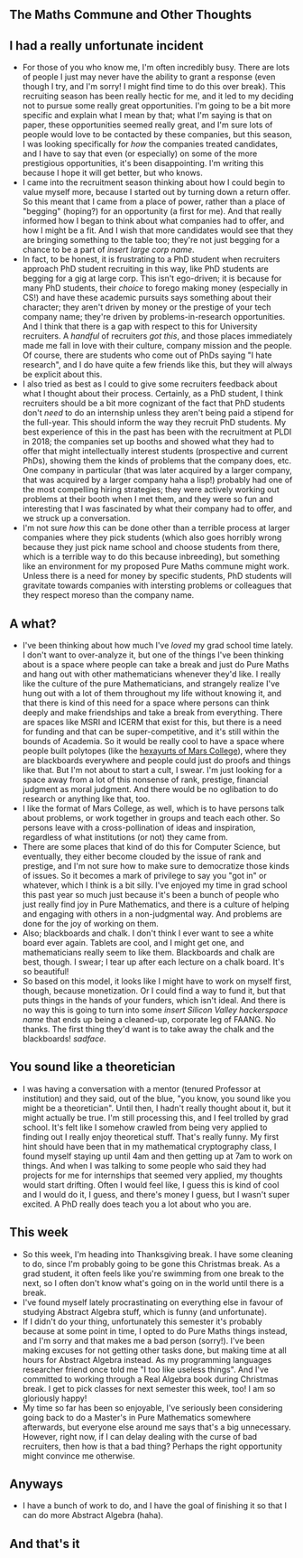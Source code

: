## The Maths Commune and Other Thoughts

## I had a really unfortunate incident
- For those of you who know me, I'm often incredibly busy. There are lots of people I just may never have the ability to grant a response
(even though I try, and I'm sorry! I might find time to do this over break). This recruiting season has been really hectic for me, and it led to my deciding
not to pursue some really great opportunities. I'm going to be a bit more specific and explain what I mean by that; what I'm saying is that
on paper, these opportunities seemed really great, and I'm sure lots of people would love to be contacted by these companies, but this season,
I was looking specifically for *how* the companies treated candidates, and I have to say that even (or especially) on some of the more prestigious
opportunities, it's been disappointing. I'm writing this because I hope it will get better, but who knows.
- I came into the recruitment season thinking about how I could begin to value myself more, because I started out by turning down a return offer.
So this meant that I came from a place of power, rather than a place of "begging" (hoping?) for an opportunity (a first for me). And that really informed how I began to think
about what companies had to offer, and how I might be a fit. And I wish that more candidates would see that they are bringing something to the table
too; they're not just begging for a chance to be a part of *insert large corp name*.
- In fact, to be honest, it is frustrating to a PhD student when recruiters approach PhD student recruiting in this way, like PhD students are begging for a gig at large corp.
This isn't ego-driven; it is because for many PhD students, their *choice* to forego making money (especially in CS!) and have these academic pursuits
says something about their character; they aren't driven by money or the prestige of your tech company name; they're driven by problems-in-research opportunities.
And I think that there is a gap with respect to this for University recruiters. A *handful* of recruiters *got this*, and those places immediately
made me fall in love with their culture, company mission and the people. Of course, there are students who come out of PhDs saying "I hate research",
and I do have quite a few friends like this, but they will always be explicit about this.
- I also tried as best as I could to give some recruiters feedback about what I thought about their process. Certainly, as a PhD student, I think 
recruiters should be a bit more cognizant of the fact that PhD students don't *need* to do an internship unless they aren't being paid a stipend
for the full-year. This should inform the way they recruit PhD students. My best experience of this in the past has been with the recruitment at 
PLDI in 2018; the companies set up booths and showed what they had to offer that might intellectually interest students (prospective and current PhDs),
showing them the kinds of problems that the company does, etc. One company in particular (that was later acquired by a larger company, that was 
acquired by a larger company haha a lisp!) probably had one of the most compelling hiring strategies; they were actively working out problems at
their booth when I met them, and they were so fun and interesting that I was fascinated by what their company had to offer, and we struck up a
conversation.
- I'm not sure *how* this can be done other than a terrible process at larger companies where they pick students (which also goes horribly wrong
because they just pick name school and choose students from there, which is a terrible way to do this because inbreeding), but something like an environment for my
proposed Pure Maths commune might work. Unless there is a need for money by specific students, PhD students will gravitate towards companies with 
intersting problems or colleagues that they respect moreso than the company name.

## A what?
- I've been thinking about how much I've *loved* my grad school time lately. I don't want to over-analyze it, but one of the things I've been thinking
about is a space where people can take a break and just do Pure Maths and hang out with other mathematicians whenever they'd like. I really like the 
culture of the pure Mathematicians, and strangely realize I've hung out with a lot of them throughout my life without knowing it, and that there is
kind of this need for a space where persons can think deeply and make friendships and take a break from everything. There are spaces like MSRI
and ICERM that exist for this, but there is a need for funding and that can be super-competitive, and it's still within the bounds of Academia.
So it would be really cool to have a space where people built polytopes (like the [hexayurts of Mars College](https://mars.college/gallery/hexayurt/)),
where they are blackboards everywhere and people could just do proofs and things like that. But I'm not about to start a cult, I swear. I'm just looking
for a space away from a lot of this nonsense of rank, prestige, financial judgment as moral judgment. And there would be no oglibation to do research
or anything like that, too.
- I like the format of Mars College, as well, which is to have persons talk about problems, or work together in groups and teach each other. So persons
leave with a cross-pollination of ideas and inspiration, regardless of what institutions (or not) they came from.
- There are some places that kind of do this for Computer Science, but eventually, they either become clouded by the issue of rank and prestige, and
I'm not sure how to make sure to democratize those kinds of issues. So it becomes a mark of privilege to say you "got in" or whatever, which I think
is a bit silly. I've enjoyed my time in grad school this past year so much just because it's been a bunch of people who just really find joy in Pure
Mathematics, and there is a culture of helping and engaging with others in a non-judgmental way. And problems are done for the joy of working on them.
- Also; blackboards and chalk. I don't think I ever want to see a white board ever again. Tablets are cool, and I might get one, and mathematicians
really seem to like them. Blackboards and chalk are best, though. I swear; I tear up after each lecture on a chalk board. It's so beautiful!
- So based on this model, it looks like I might have to work on myself first, though, because monetization. Or I could find a way to fund it, but that
puts things in the hands of your funders, which isn't ideal. And there is no way this is going to turn into some *insert Silicon Valley hackerspace name*
that ends up being a cleaned-up, corporate leg of FAANG. No thanks. The first thing they'd want is to take away the chalk and the blackboards! *sadface*.

## You sound like a theoretician
- I was having a conversation with a mentor (tenured Professor at institution) and they said, out of the blue, "you know, you sound like you might be a
theoretician". Until then, I hadn't really thought about it, but it might actually be true. I'm still processing this, and I feel trolled by grad school.
It's felt like I somehow crawled from being very applied to finding out I really enjoy theoretical stuff. That's really funny. My first hint should have
been that in my mathematical cryptography class, I found myself staying up until 4am and then getting up at 7am to work on things. And when I was talking
to some people who said they had projects for me for internships that seemed very applied, my thoughts would start drifting. 
Often I would feel like, I guess this is kind of cool and I would do it, I guess, and there's money I guess, but I wasn't super excited. A PhD really does teach
you a lot about who you are.

## This week
- So this week, I'm heading into Thanksgiving break. I have some cleaning to do, since I'm probably going to be gone this Christmas break.
As a grad student, it often feels like you're swimming from one break to the next, so I often don't know what's going on in the world until 
there is a break.
- I've found myself lately procrastinating on everything else in favour of studying Abstract Algebra stuff, which is funny (and unfortunate).
- If I didn't do your thing, unfortunately this semester it's probably because at some point in time, I opted to do Pure Maths things instead,
and I'm sorry and that makes me a bad person (sorry!).
I've been making excuses for not getting other tasks done, but making time at all hours for Abstract Algebra instead. As my programming languages
researcher friend once told me "I too like useless things". And I've committed to working through a Real Algebra book during Christmas break.
I get to pick classes for next semester this week, too! I am so gloriously happy!
- My time so far has been so enjoyable, I've seriously been considering going back to do a Master's in Pure Mathematics somewhere afterwards, but
everyone else around me says that's a big unnecessary. However, right now, if I can delay dealing with the curse of bad recruiters, then how is that
a bad thing? Perhaps the right opportunity might convince me otherwise.

## Anyways
- I have a bunch of work to do, and I have the goal of finishing it so that I can do more Abstract Algebra (haha).

## And that's it




